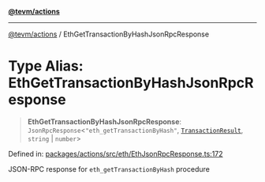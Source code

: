 [**@tevm/actions**](../README.md)

***

[@tevm/actions](../globals.md) / EthGetTransactionByHashJsonRpcResponse

# Type Alias: EthGetTransactionByHashJsonRpcResponse

> **EthGetTransactionByHashJsonRpcResponse**: `JsonRpcResponse`\<`"eth_getTransactionByHash"`, [`TransactionResult`](TransactionResult.md), `string` \| `number`\>

Defined in: [packages/actions/src/eth/EthJsonRpcResponse.ts:172](https://github.com/evmts/tevm-monorepo/blob/main/packages/actions/src/eth/EthJsonRpcResponse.ts#L172)

JSON-RPC response for `eth_getTransactionByHash` procedure
